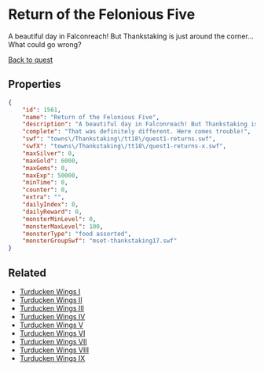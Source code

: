 # Return of the Felonious Five

A beautiful day in Falconreach! But Thankstaking is just around the corner... What could go wrong?

[Back to quest](../quests.md)

## Properties

```json
{
    "id": 1561,
    "name": "Return of the Felonious Five",
    "description": "A beautiful day in Falconreach! But Thankstaking is just around the corner... What could go wrong?",
    "complete": "That was definitely different. Here comes trouble!",
    "swf": "towns\/Thankstaking\/tt18\/quest1-returns.swf",
    "swfX": "towns\/Thankstaking\/tt18\/quest1-returns-x.swf",
    "maxSilver": 0,
    "maxGold": 6000,
    "maxGems": 0,
    "maxExp": 50000,
    "minTime": 0,
    "counter": 0,
    "extra": "",
    "dailyIndex": 0,
    "dailyReward": 0,
    "monsterMinLevel": 0,
    "monsterMaxLevel": 100,
    "monsterType": "food assorted",
    "monsterGroupSwf": "mset-thankstaking17.swf"
}
```

## Related

- [Turducken Wings I](../items/18479-turducken-wings-i.md)
- [Turducken Wings II](../items/18480-turducken-wings-ii.md)
- [Turducken Wings  III](../items/18481-turducken-wings-iii.md)
- [Turducken Wings IV](../items/18482-turducken-wings-iv.md)
- [Turducken Wings  V](../items/18483-turducken-wings-v.md)
- [Turducken Wings VI](../items/18484-turducken-wings-vi.md)
- [Turducken Wings VII](../items/18485-turducken-wings-vii.md)
- [Turducken Wings VIII](../items/18486-turducken-wings-viii.md)
- [Turducken Wings IX](../items/18487-turducken-wings-ix.md)

